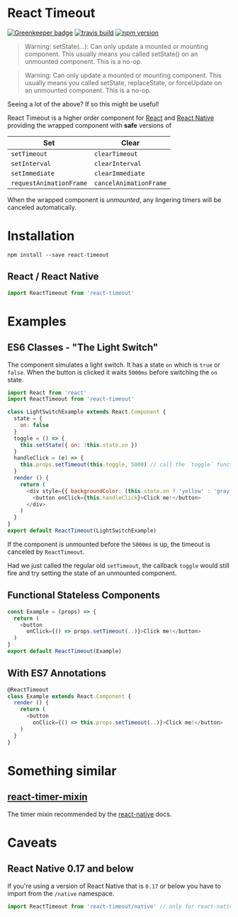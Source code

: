 # React Timeout

[![Greenkeeper badge](https://badges.greenkeeper.io/plougsgaard/react-timeout.svg)](https://greenkeeper.io/) [![travis build](https://img.shields.io/travis/plougsgaard/react-timeout.svg)](https://travis-ci.org/plougsgaard/react-timeout) [![npm version](https://badge.fury.io/js/react-timeout.svg)](https://badge.fury.io/js/react-timeout)

> Warning: setState(...): Can only update a mounted or mounting component. This usually means you called setState() on an unmounted component. This is a no-op.

> Warning: Can only update a mounted or mounting component. This usually means you called setState, replaceState, or forceUpdate on an unmounted component. This is a no-op.

Seeing a lot of the above? If so this might be useful!

React Timeout is a higher order component for [React](https://github.com/facebook/react) and [React Native](https://github.com/facebook/react-native) providing the wrapped component with **safe** versions of

Set                     | Clear
------------------------|------------------------
`setTimeout`            | `clearTimeout`
`setInterval`           | `clearInterval`
`setImmediate`          | `clearImmediate`
`requestAnimationFrame` | `cancelAnimationFrame`

When the wrapped component is *unmounted*, any lingering timers will be canceled automatically.

# Installation

`npm install --save react-timeout`

## React / React Native

```javascript
import ReactTimeout from 'react-timeout'
```

# Examples

## ES6 Classes - "The Light Switch"

The component simulates a light switch. It has a state `on` which is `true` or `false`. When the button is clicked it waits `5000ms` before switching the `on` state.

```javascript
import React from 'react'
import ReactTimeout from 'react-timeout'

class LightSwitchExample extends React.Component {
  state = {
    on: false
  }
  toggle = () => {
    this.setState({ on: !this.state.on })
  }
  handleClick = (e) => {
    this.props.setTimeout(this.toggle, 5000) // call the `toggle` function after 5000ms
  }
  render () {
    return (
      <div style={{ backgroundColor: (this.state.on ? 'yellow' : 'gray') }}>
        <button onClick={this.handleClick}>Click me!</button>
      </div>
    )
  }
}
export default ReactTimeout(LightSwitchExample)
```

If the component is unmounted before the `5000ms` is up, the timeout is canceled by `ReactTimeout`.

Had we just called the regular old `setTimeout`, the callback `toggle` would still fire and try setting the state of an unmounted component.

## Functional Stateless Components

```javascript
const Example = (props) => {
  return (
    <button
      onClick={() => props.setTimeout(..)}>Click me!</button>
  )
}
export default ReactTimeout(Example)
```

## With ES7 Annotations

```javascript
@ReactTimeout
class Example extends React.Component {
  render () {
    return (
      <button
        onClick={() => this.props.setTimeout(..)}>Click me!</button>
    )
  }
}
```

# Something similar

## [react-timer-mixin](https://github.com/reactjs/react-timer-mixin)

The timer mixin recommended by the  [react-native](https://github.com/facebook/react-native) docs.

# Caveats

## React Native 0.17 and below

If you're using a version of React Native that is `0.17` or below you have to import from the `/native` namespace.

```javascript
import ReactTimeout from 'react-timeout/native' // only for react-native 0.17 or below
```
